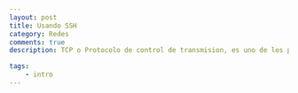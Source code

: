 ```yaml
---
layout: post
title: Usando SSH
category: Redes
comments: true
description: TCP o Protocolo de control de transmision, es uno de los protocolos fundamentales de internet, forma parte del nivel cuatro de la capa OSI. Ayuda a que los ordenadores de una red puedan pasarse datos entre si, garantizando que estos datos seran entregados en su destino sin errores y en el mismo orden en que se transmitieron. Ademas proporciona un mecanismo para distinguir distintas aplicaciones dentro de una misma maquina, a traves del concepto puerto. 

tags:   
    - intro   
---
```


